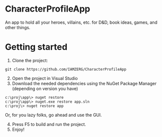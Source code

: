# CharacterProfileApp
An app to hold all your heroes, villains, etc. for D&amp;D, book ideas, games, and other things.

# Getting started
1. Clone the project:
```
git clone https://github.com/IAMZERG/CharacterProfileApp
```
2. Open the project in Visual Studio
3. Download the needed dependencies using the NuGet Package Manager (depending on version you have)
```
c:\proj\app\> nuget restore
c:\proj\app\> nuget.exe restore app.sln
c:\proj\> nuget restore app
```
Or, for you lazy folks, go ahead and use the GUI.

4.  Press F5 to build and run the project.
5.  Enjoy!
